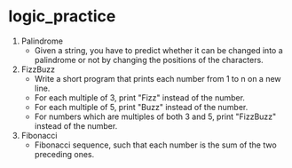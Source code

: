 # logic_practice

1. Palindrome
   - Given a string, you have to predict whether it can be changed into a palindrome or not by changing the positions of the characters.
2. FizzBuzz
   - Write a short program that prints each number from 1 to n on a new line.
   - For each multiple of 3, print "Fizz" instead of the number.
   - For each multiple of 5, print "Buzz" instead of the number.
   - For numbers which are multiples of both 3 and 5, print "FizzBuzz" instead of the number.
3. Fibonacci
   - Fibonacci sequence, such that each number is the sum of the two preceding ones.